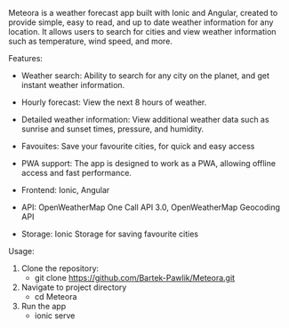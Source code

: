 Meteora is a weather forecast app built with Ionic and Angular, created to provide simple, easy to read, and up to date weather information for any location.
It allows users to search for cities and view weather information such as temperature, wind speed, and more.

Features: 

- Weather search: Ability to search for any city on the planet, and get instant weather information.
- Hourly forecast: View the next 8 hours of weather.
- Detailed weather information: View additional weather data such as sunrise and sunset times, pressure, and humidity.
- Favouites: Save your favourite cities, for quick and easy access
- PWA support: The app is designed to work as a PWA, allowing offline access and fast performance.


- Frontend: Ionic, Angular
- API: OpenWeatherMap One Call API 3.0, OpenWeatherMap Geocoding API
- Storage: Ionic Storage for saving favourite cities

Usage: 

1. Clone the repository:
    - git clone https://github.com/Bartek-Pawlik/Meteora.git
2. Navigate to project directory
    - cd Meteora
3. Run the app
    - ionic serve
  
      
